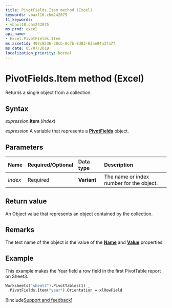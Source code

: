 ```yaml
---
title: PivotFields.Item method (Excel)
keywords: vbaxl10.chm242075
f1_keywords:
- vbaxl10.chm242075
ms.prod: excel
api_name:
- Excel.PivotFields.Item
ms.assetid: 497c8536-30cb-8c7b-8d83-62ae94a37a7f
ms.date: 05/07/2019
localization_priority: Normal
---
```



# PivotFields.Item method (Excel)

Returns a single object from a collection.


## Syntax

_expression_.**Item** (_Index_)

_expression_ A variable that represents a **[PivotFields](Excel.PivotFields.md)** object.


## Parameters

|Name|Required/Optional|Data type|Description|
|:-----|:-----|:-----|:-----|
| _Index_|Required| **Variant**|The name or index number for the object.|

## Return value

An Object value that represents an object contained by the collection.


## Remarks

The text name of the object is the value of the **[Name](excel.pivotfield.name.md)** and **[Value](excel.pivotfield.value.md)** properties.


## Example

This example makes the Year field a row field in the first PivotTable report on Sheet3.

```vb
Worksheets("sheet3").PivotTables(1) _ 
 .PivotFields.Item("year").Orientation = xlRowField 

```




[!include[Support and feedback](~/includes/feedback-boilerplate.md)]